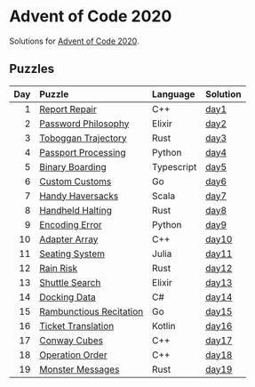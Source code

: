 # Advent of Code 2020

Solutions for [Advent of Code 2020](https://adventofcode.com/2020).

## Puzzles

| Day | Puzzle | Language | Solution |
| --: | :----- | :------- | :------- |
| 1 | [Report Repair](https://adventofcode.com/2020/day/1) | C++ | [day1](https://github.com/mnajda/advent-of-code-2020/tree/main/day1) |
| 2 | [Password Philosophy](https://adventofcode.com/2020/day/2) | Elixir | [day2](https://github.com/mnajda/advent-of-code-2020/tree/main/day2) |
| 3 | [Toboggan Trajectory](https://adventofcode.com/2020/day/3) | Rust | [day3](https://github.com/mnajda/advent-of-code-2020/tree/main/day3) |
| 4 | [Passport Processing](https://adventofcode.com/2020/day/4) | Python | [day4](https://github.com/mnajda/advent-of-code-2020/tree/main/day4) |
| 5 | [Binary Boarding](https://adventofcode.com/2020/day/5) | Typescript | [day5](https://github.com/mnajda/advent-of-code-2020/tree/main/day5) |
| 6 | [Custom Customs](https://adventofcode.com/2020/day/6) | Go | [day6](https://github.com/mnajda/advent-of-code-2020/tree/main/day6) |
| 7 | [Handy Haversacks](https://adventofcode.com/2020/day/7) | Scala | [day7](https://github.com/mnajda/advent-of-code-2020/tree/main/day7) |
| 8 | [Handheld Halting](https://adventofcode.com/2020/day/8) | Rust | [day8](https://github.com/mnajda/advent-of-code-2020/tree/main/day8) |
| 9 | [Encoding Error](https://adventofcode.com/2020/day/9) | Python | [day9](https://github.com/mnajda/advent-of-code-2020/tree/main/day9) |
| 10 | [Adapter Array](https://adventofcode.com/2020/day/10) | C++ | [day10](https://github.com/mnajda/advent-of-code-2020/tree/main/day10) |
| 11 | [Seating System](https://adventofcode.com/2020/day/11) | Julia | [day11](https://github.com/mnajda/advent-of-code-2020/tree/main/day11) |
| 12 | [Rain Risk](https://adventofcode.com/2020/day/12) | Rust | [day12](https://github.com/mnajda/advent-of-code-2020/tree/main/day12) |
| 13 | [Shuttle Search](https://adventofcode.com/2020/day/13) | Elixir | [day13](https://github.com/mnajda/advent-of-code-2020/tree/main/day13) |
| 14 | [Docking Data](https://adventofcode.com/2020/day/14) | C# | [day14](https://github.com/mnajda/advent-of-code-2020/tree/main/day14) |
| 15 | [Rambunctious Recitation](https://adventofcode.com/2020/day/15) | Go | [day15](https://github.com/mnajda/advent-of-code-2020/tree/main/day15) |
| 16 | [Ticket Translation](https://adventofcode.com/2020/day/16) | Kotlin | [day16](https://github.com/mnajda/advent-of-code-2020/tree/main/day16) |
| 17 | [Conway Cubes](https://adventofcode.com/2020/day/17) | C++ | [day17](https://github.com/mnajda/advent-of-code-2020/tree/main/day17) |
| 18 | [Operation Order](https://adventofcode.com/2020/day/18) | C++ | [day18](https://github.com/mnajda/advent-of-code-2020/tree/main/day18) |
| 19 | [Monster Messages](https://adventofcode.com/2020/day/19) | Rust | [day19](https://github.com/mnajda/advent-of-code-2020/tree/main/day19) |
